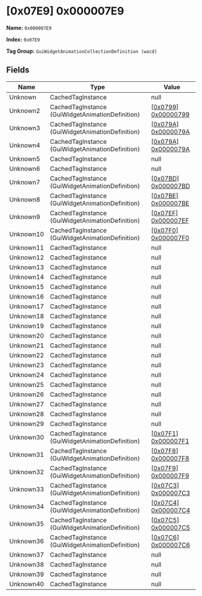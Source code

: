 # [0x07E9] 0x000007E9

**Name:** ```0x000007E9```

**Index:** ```0x07E9```

**Tag Group:** ```GuiWidgetAnimationCollectionDefinition (wacd)```

## Fields

Name	| Type	| Value
---	|---	|---	|
Unknown	|CachedTagInstance	|null
Unknown2	|CachedTagInstance (GuiWidgetAnimationDefinition)	|[[0x0799] 0x00000799](../GuiWidgetAnimationDefinition/0799.md)
Unknown3	|CachedTagInstance (GuiWidgetAnimationDefinition)	|[[0x079A] 0x0000079A](../GuiWidgetAnimationDefinition/079A.md)
Unknown4	|CachedTagInstance (GuiWidgetAnimationDefinition)	|[[0x079A] 0x0000079A](../GuiWidgetAnimationDefinition/079A.md)
Unknown5	|CachedTagInstance	|null
Unknown6	|CachedTagInstance	|null
Unknown7	|CachedTagInstance (GuiWidgetAnimationDefinition)	|[[0x07BD] 0x000007BD](../GuiWidgetAnimationDefinition/07BD.md)
Unknown8	|CachedTagInstance (GuiWidgetAnimationDefinition)	|[[0x07BE] 0x000007BE](../GuiWidgetAnimationDefinition/07BE.md)
Unknown9	|CachedTagInstance (GuiWidgetAnimationDefinition)	|[[0x07EF] 0x000007EF](../GuiWidgetAnimationDefinition/07EF.md)
Unknown10	|CachedTagInstance (GuiWidgetAnimationDefinition)	|[[0x07F0] 0x000007F0](../GuiWidgetAnimationDefinition/07F0.md)
Unknown11	|CachedTagInstance	|null
Unknown12	|CachedTagInstance	|null
Unknown13	|CachedTagInstance	|null
Unknown14	|CachedTagInstance	|null
Unknown15	|CachedTagInstance	|null
Unknown16	|CachedTagInstance	|null
Unknown17	|CachedTagInstance	|null
Unknown18	|CachedTagInstance	|null
Unknown19	|CachedTagInstance	|null
Unknown20	|CachedTagInstance	|null
Unknown21	|CachedTagInstance	|null
Unknown22	|CachedTagInstance	|null
Unknown23	|CachedTagInstance	|null
Unknown24	|CachedTagInstance	|null
Unknown25	|CachedTagInstance	|null
Unknown26	|CachedTagInstance	|null
Unknown27	|CachedTagInstance	|null
Unknown28	|CachedTagInstance	|null
Unknown29	|CachedTagInstance	|null
Unknown30	|CachedTagInstance (GuiWidgetAnimationDefinition)	|[[0x07F1] 0x000007F1](../GuiWidgetAnimationDefinition/07F1.md)
Unknown31	|CachedTagInstance (GuiWidgetAnimationDefinition)	|[[0x07F8] 0x000007F8](../GuiWidgetAnimationDefinition/07F8.md)
Unknown32	|CachedTagInstance (GuiWidgetAnimationDefinition)	|[[0x07F9] 0x000007F9](../GuiWidgetAnimationDefinition/07F9.md)
Unknown33	|CachedTagInstance (GuiWidgetAnimationDefinition)	|[[0x07C3] 0x000007C3](../GuiWidgetAnimationDefinition/07C3.md)
Unknown34	|CachedTagInstance (GuiWidgetAnimationDefinition)	|[[0x07C4] 0x000007C4](../GuiWidgetAnimationDefinition/07C4.md)
Unknown35	|CachedTagInstance (GuiWidgetAnimationDefinition)	|[[0x07C5] 0x000007C5](../GuiWidgetAnimationDefinition/07C5.md)
Unknown36	|CachedTagInstance (GuiWidgetAnimationDefinition)	|[[0x07C6] 0x000007C6](../GuiWidgetAnimationDefinition/07C6.md)
Unknown37	|CachedTagInstance	|null
Unknown38	|CachedTagInstance	|null
Unknown39	|CachedTagInstance	|null
Unknown40	|CachedTagInstance	|null


